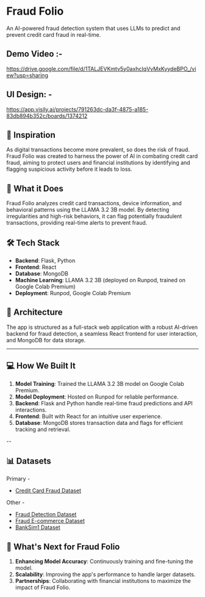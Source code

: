 # Fraud Folio  
An AI-powered fraud detection system that uses LLMs to predict and prevent credit card fraud in real-time.

## Demo Video :- 

https://drive.google.com/file/d/1TALJEVKmtv5y0axhcIqVvMxKyydeBPO_/view?usp=sharing

## UI Design: - 

https://app.visily.ai/projects/791263dc-da3f-4875-a185-83db894b352c/boards/1374212

## 🌟 Inspiration
As digital transactions become more prevalent, so does the risk of fraud. Fraud Folio was created to harness the power of AI in combating credit card fraud, aiming to protect users and financial institutions by identifying and flagging suspicious activity before it leads to loss.

## 🚀 What it Does
Fraud Folio analyzes credit card transactions, device information, and behavioral patterns using the LLAMA 3.2 3B model. By detecting irregularities and high-risk behaviors, it can flag potentially fraudulent transactions, providing real-time alerts to prevent fraud.

## 🛠️ Tech Stack
- **Backend**: Flask, Python
- **Frontend**: React
- **Database**: MongoDB
- **Machine Learning**: LLAMA 3.2 3B (deployed on Runpod, trained on Google Colab Premium)
- **Deployment**: Runpod, Google Colab Premium

## 📐 Architecture
The app is structured as a full-stack web application with a robust AI-driven backend for fraud detection, a seamless React frontend for user interaction, and MongoDB for data storage.

---

## 💻 How We Built It
1. **Model Training**: Trained the LLAMA 3.2 3B model on Google Colab Premium.
2. **Model Deployment**: Hosted on Runpod for reliable performance.
3. **Backend**: Flask and Python handle real-time fraud predictions and API interactions.
4. **Frontend**: Built with React for an intuitive user experience.
5. **Database**: MongoDB stores transaction data and flags for efficient tracking and retrieval.

--
## 📊 Datasets
Primary -

- [Credit Card Fraud Dataset](https://www.kaggle.com/datasets/teamincribo/credit-card-fraud)

Other -

- [Fraud Detection Dataset](https://www.kaggle.com/datasets/kartik2112/fraud-detection)
- [Fraud E-commerce Dataset](https://www.kaggle.com/datasets/vbinh002/fraud-ecommerce)
- [BankSim1 Dataset](https://www.kaggle.com/datasets/ealaxi/banksim1)



## 🔮 What's Next for Fraud Folio
1. **Enhancing Model Accuracy**: Continuously training and fine-tuning the model.
2. **Scalability**: Improving the app's performance to handle larger datasets.
3. **Partnerships**: Collaborating with financial institutions to maximize the impact of Fraud Folio.
